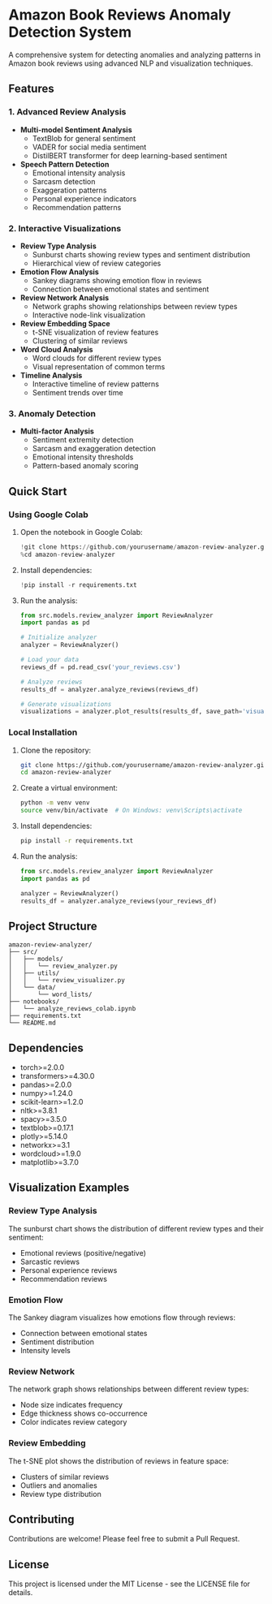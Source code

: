 # Amazon Book Reviews Anomaly Detection System

A comprehensive system for detecting anomalies and analyzing patterns in Amazon book reviews using advanced NLP and visualization techniques.

## Features

### 1. Advanced Review Analysis
- **Multi-model Sentiment Analysis**
  - TextBlob for general sentiment
  - VADER for social media sentiment
  - DistilBERT transformer for deep learning-based sentiment
- **Speech Pattern Detection**
  - Emotional intensity analysis
  - Sarcasm detection
  - Exaggeration patterns
  - Personal experience indicators
  - Recommendation patterns

### 2. Interactive Visualizations
- **Review Type Analysis**
  - Sunburst charts showing review types and sentiment distribution
  - Hierarchical view of review categories
- **Emotion Flow Analysis**
  - Sankey diagrams showing emotion flow in reviews
  - Connection between emotional states and sentiment
- **Review Network Analysis**
  - Network graphs showing relationships between review types
  - Interactive node-link visualization
- **Review Embedding Space**
  - t-SNE visualization of review features
  - Clustering of similar reviews
- **Word Cloud Analysis**
  - Word clouds for different review types
  - Visual representation of common terms
- **Timeline Analysis**
  - Interactive timeline of review patterns
  - Sentiment trends over time

### 3. Anomaly Detection
- **Multi-factor Analysis**
  - Sentiment extremity detection
  - Sarcasm and exaggeration detection
  - Emotional intensity thresholds
  - Pattern-based anomaly scoring

## Quick Start

### Using Google Colab
1. Open the notebook in Google Colab:
   ```python
   !git clone https://github.com/yourusername/amazon-review-analyzer.git
   %cd amazon-review-analyzer
   ```

2. Install dependencies:
   ```python
   !pip install -r requirements.txt
   ```

3. Run the analysis:
   ```python
   from src.models.review_analyzer import ReviewAnalyzer
   import pandas as pd

   # Initialize analyzer
   analyzer = ReviewAnalyzer()

   # Load your data
   reviews_df = pd.read_csv('your_reviews.csv')

   # Analyze reviews
   results_df = analyzer.analyze_reviews(reviews_df)

   # Generate visualizations
   visualizations = analyzer.plot_results(results_df, save_path='visualizations')
   ```

### Local Installation
1. Clone the repository:
   ```bash
   git clone https://github.com/yourusername/amazon-review-analyzer.git
   cd amazon-review-analyzer
   ```

2. Create a virtual environment:
   ```bash
   python -m venv venv
   source venv/bin/activate  # On Windows: venv\Scripts\activate
   ```

3. Install dependencies:
   ```bash
   pip install -r requirements.txt
   ```

4. Run the analysis:
   ```python
   from src.models.review_analyzer import ReviewAnalyzer
   import pandas as pd

   analyzer = ReviewAnalyzer()
   results_df = analyzer.analyze_reviews(your_reviews_df)
   ```

## Project Structure
```
amazon-review-analyzer/
├── src/
│   ├── models/
│   │   └── review_analyzer.py
│   ├── utils/
│   │   └── review_visualizer.py
│   └── data/
│       └── word_lists/
├── notebooks/
│   └── analyze_reviews_colab.ipynb
├── requirements.txt
└── README.md
```

## Dependencies
- torch>=2.0.0
- transformers>=4.30.0
- pandas>=2.0.0
- numpy>=1.24.0
- scikit-learn>=1.2.0
- nltk>=3.8.1
- spacy>=3.5.0
- textblob>=0.17.1
- plotly>=5.14.0
- networkx>=3.1
- wordcloud>=1.9.0
- matplotlib>=3.7.0

## Visualization Examples

### Review Type Analysis
The sunburst chart shows the distribution of different review types and their sentiment:
- Emotional reviews (positive/negative)
- Sarcastic reviews
- Personal experience reviews
- Recommendation reviews

### Emotion Flow
The Sankey diagram visualizes how emotions flow through reviews:
- Connection between emotional states
- Sentiment distribution
- Intensity levels

### Review Network
The network graph shows relationships between different review types:
- Node size indicates frequency
- Edge thickness shows co-occurrence
- Color indicates review category

### Review Embedding
The t-SNE plot shows the distribution of reviews in feature space:
- Clusters of similar reviews
- Outliers and anomalies
- Review type distribution

## Contributing
Contributions are welcome! Please feel free to submit a Pull Request.

## License
This project is licensed under the MIT License - see the LICENSE file for details.
